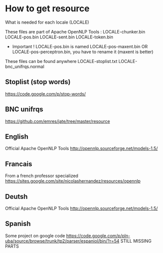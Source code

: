 # How to get resource

What is needed for each locale (LOCALE)

These files are part of Apache OpenNLP Tools :
LOCALE-chunker.bin
LOCALE-pos.bin
LOCALE-sent.bin
LOCALE-token.bin

* Important ! LOCALE-pos.bin is named LOCALE-pos-maxent.bin OR LOCALE-pos-perceptron.bin, you have to rename it (maxent is better)

These files can be found anywhere
LOCALE-stoplist.txt
LOCALE-bnc_unifrqs.normal

## Stoplist (stop words)

https://code.google.com/p/stop-words/

## BNC unifrqs

https://github.com/emres/jate/tree/master/resource

## English

Official Apache OpenNLP Tools
http://opennlp.sourceforge.net/models-1.5/

## Francais

From a french professor specialized
https://sites.google.com/site/nicolashernandez/resources/opennlp

## Deutsh

Official Apache OpenNLP Tools
http://opennlp.sourceforge.net/models-1.5/

## Spanish

Some project on google code
https://code.google.com/p/pln-uba/source/browse/trunk/tp2/parser/espaniol/bin/?r=54
STILL MISSING PARTS